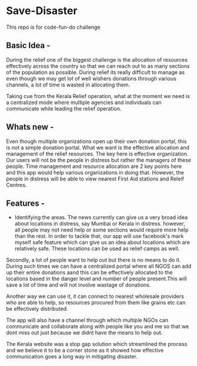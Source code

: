 # Save-Disaster
This repo is for code-fun-do challenge

## Basic Idea - 
During the relief one of the biggest challenge is the allocation of resources effectively across the country so that we can reach out to as many sections of the population as possible. During relief its really difficult to manage as even though we may get lot of well wishers donations through various channels, a lot of time is wasted in allocating them.

Taking cue from the Kerala Relief operation, what at the moment we need is a centralized mode where multiple agencies and individuals can communicate while leading the relief operation.

## Whats new - 
Even though multiple organizations open up their own donation portal, this is not a simple donation portal. What we want is the effective allocation and management of the relief resources. The key here is effective organization. Our users will not be the people in distress but rather the managers of these people. Time management and resource allocation are 2 key points here and this app would help various organizations in doing that. However, the people in distress will be able to view nearest First Aid stations and Releif Centres.

## Features -

- Identifying the areas. 
  The news currently can give us a very broad idea about locations in distress, say Mumbai or Kerala in distress. however, all people may not need help or some sections would require more help than the rest. In order to tackle that, our app will use facebook's mark myself safe feature which can give us an idea about locations which are relatively safe. These locations can be used as relief camps as well.

Secondly, a lot of people want to help out but there is no means to do it. During such times we can have a centralized portal where all NGOS can add up their entire donations aand this can be effectively allocated to the locations based in the danger level and number of people present.This will save a lot of time and will not involve wastage of donations.

Another way we can use it, it can connect to nearest wholesale providers who are able to help, so resources procured from them like grains etc can be effectively distributed.

The app will also have a channel through which multiple NGOs can communicate and collaborate along with people like you and me so that we dont miss out just because we didnt have the means to help out.

The Kerala website was a stop gap solution which streamlined the process and we believe it to be a corner stone as it showed how effective communication goes a long way in mitigating disaster.
